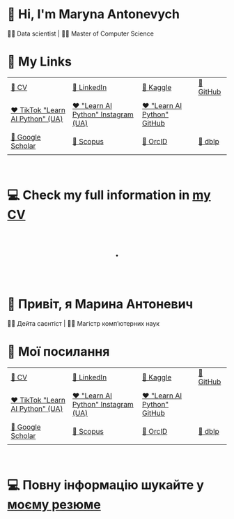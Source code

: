 # 👋 Hi, I'm Maryna Antonevych
👩‍💻 Data scientist | 👩‍🎓 Master of Computer Science
<br/>

# 🔗 My Links
|   |   |   |   |
|---|---|---|---|
| [👤 CV](https://www.canva.com/design/DAE6YtdOBAQ/AjIeHbKUTYxZucwciY135w/view?utm_content=DAE6YtdOBAQ&utm_campaign=designshare&utm_medium=link&utm_source=publishsharelink#1)  |  [👤 LinkedIn](https://www.linkedin.com/in/maryna-antonevych/)  |  [👤 Kaggle](https://www.kaggle.com/maricinnamon) | [👤 GitHub](https://github.com/maricinnamon)  |
|   |   |   |   |
| [❤️ TikTok "Learn AI Python" (UA)](https://www.tiktok.com/@learn.ai.python?lang=uk-UA)  | [❤️ "Learn AI Python" Instagram (UA)](https://www.instagram.com/learn.ai.python/)  | [❤️ "Learn AI Python" GitHub](https://github.com/learn-ai-python)  |   |
|   |   |   |   |
| [📄 Google Scholar](https://scholar.google.com/citations?user=1FYbaYwAAAAJ&hl=uk)|[📄 Scopus](https://www.scopus.com/authid/detail.uri?authorId=57216150467) |[📄 OrcID](https://orcid.org/0000-0003-3640-7630) | [📄 dblp](https://dblp.org/pid/309/3242.html)   |
|   |   |   |   |
<br/>

# 💻 Check my full information in [my CV](https://maricinnamon.github.io/)
<br/>
<br/>
<p align="center"> • </p>
<br/>
<br/>


# 👋 Привіт, я Марина Антоневич
👩‍💻 Дейта саєнтіст | 👩‍🎓 Магістр компʼютерних наук
<br/>

# 🔗 Мої посилання
|   |   |   |   |
|---|---|---|---|
| [👤 CV](https://www.canva.com/design/DAE6YtdOBAQ/AjIeHbKUTYxZucwciY135w/view?utm_content=DAE6YtdOBAQ&utm_campaign=designshare&utm_medium=link&utm_source=publishsharelink#1)  |  [👤 LinkedIn](https://www.linkedin.com/in/maryna-antonevych/)  |  [👤 Kaggle](https://www.kaggle.com/maricinnamon) | [👤 GitHub](https://github.com/maricinnamon)  |
|   |   |   |   |
| [❤️ TikTok "Learn AI Python" (UA)](https://www.tiktok.com/@learn.ai.python?lang=uk-UA)  | [❤️ "Learn AI Python" Instagram (UA)](https://www.instagram.com/learn.ai.python/)  | [❤️ "Learn AI Python" GitHub](https://github.com/learn-ai-python)  |   |
|   |   |   |   |
| [📄 Google Scholar](https://scholar.google.com/citations?user=1FYbaYwAAAAJ&hl=uk)|[📄 Scopus](https://www.scopus.com/authid/detail.uri?authorId=57216150467) |[📄 OrcID](https://orcid.org/0000-0003-3640-7630) | [📄 dblp](https://dblp.org/pid/309/3242.html)   |
|   |   |   |   |
<br/>

# 💻 Повну інформацію шукайте у [моєму резюме](https://maricinnamon.github.io/)


